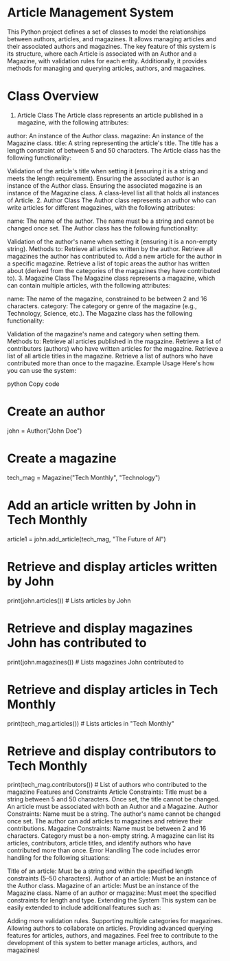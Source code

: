 # Article Management System
This Python project defines a set of classes to model the relationships between authors, articles, and magazines. It allows managing articles and their associated authors and magazines. The key feature of this system is its structure, where each Article is associated with an Author and a Magazine, with validation rules for each entity. Additionally, it provides methods for managing and querying articles, authors, and magazines.

# Class Overview
1. Article Class
The Article class represents an article published in a magazine, with the following attributes:

author: An instance of the Author class.
magazine: An instance of the Magazine class.
title: A string representing the article's title. The title has a length constraint of between 5 and 50 characters.
The Article class has the following functionality:

Validation of the article's title when setting it (ensuring it is a string and meets the length requirement).
Ensuring the associated author is an instance of the Author class.
Ensuring the associated magazine is an instance of the Magazine class.
A class-level list all that holds all instances of Article.
2. Author Class
The Author class represents an author who can write articles for different magazines, with the following attributes:

name: The name of the author. The name must be a string and cannot be changed once set.
The Author class has the following functionality:

Validation of the author's name when setting it (ensuring it is a non-empty string).
Methods to:
Retrieve all articles written by the author.
Retrieve all magazines the author has contributed to.
Add a new article for the author in a specific magazine.
Retrieve a list of topic areas the author has written about (derived from the categories of the magazines they have contributed to).
3. Magazine Class
The Magazine class represents a magazine, which can contain multiple articles, with the following attributes:

name: The name of the magazine, constrained to be between 2 and 16 characters.
category: The category or genre of the magazine (e.g., Technology, Science, etc.).
The Magazine class has the following functionality:

Validation of the magazine's name and category when setting them.
Methods to:
Retrieve all articles published in the magazine.
Retrieve a list of contributors (authors) who have written articles for the magazine.
Retrieve a list of all article titles in the magazine.
Retrieve a list of authors who have contributed more than once to the magazine.
Example Usage
Here's how you can use the system:

python
Copy code
# Create an author
john = Author("John Doe")

# Create a magazine
tech_mag = Magazine("Tech Monthly", "Technology")

# Add an article written by John in Tech Monthly
article1 = john.add_article(tech_mag, "The Future of AI")

# Retrieve and display articles written by John
print(john.articles())  # Lists articles by John

# Retrieve and display magazines John has contributed to
print(john.magazines())  # Lists magazines John contributed to

# Retrieve and display articles in Tech Monthly
print(tech_mag.articles())  # Lists articles in "Tech Monthly"

# Retrieve and display contributors to Tech Monthly
print(tech_mag.contributors())  # List of authors who contributed to the magazine
Features and Constraints
Article Constraints:
Title must be a string between 5 and 50 characters.
Once set, the title cannot be changed.
An article must be associated with both an Author and a Magazine.
Author Constraints:
Name must be a string.
The author's name cannot be changed once set.
The author can add articles to magazines and retrieve their contributions.
Magazine Constraints:
Name must be between 2 and 16 characters.
Category must be a non-empty string.
A magazine can list its articles, contributors, article titles, and identify authors who have contributed more than once.
Error Handling
The code includes error handling for the following situations:

Title of an article: Must be a string and within the specified length constraints (5–50 characters).
Author of an article: Must be an instance of the Author class.
Magazine of an article: Must be an instance of the Magazine class.
Name of an author or magazine: Must meet the specified constraints for length and type.
Extending the System
This system can be easily extended to include additional features such as:

Adding more validation rules.
Supporting multiple categories for magazines.
Allowing authors to collaborate on articles.
Providing advanced querying features for articles, authors, and magazines.
Feel free to contribute to the development of this system to better manage articles, authors, and magazines!

